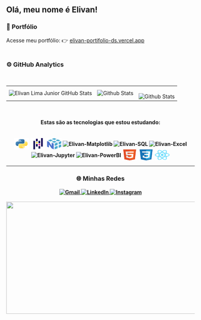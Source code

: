 ## Olá, meu nome é Elivan!


### 💼 Portfólio

Acesse meu portfólio:
👉 [elivan-portifolio-ds.vercel.app](https://elivan-portifolio-ds.vercel.app)
<br><br>
### ⚙️ GitHub Analytics
<br>
<table>
  <tr>
    <td>
        <img
          align="left"
          src="https://github-readme-stats.vercel.app/api?username=elivanlimajunior&show_icons=true&theme=tokyonight&include_all_commits=true&count_private=true&hide_border=false&rank_icon=github"
          alt="Elivan Lima Junior GitHub Stats"
        />
    </td>
    <td>
      <img
        align="left"
        src="https://github-readme-stats.vercel.app/api/top-langs/?username=elivanlimajunior&hide=html&layout=compact&theme=tokyonight"
        alt="Github Stats"
      />
    </td>
    <td>
      <br />
      <img
        align="left"
        src="https://github-readme-streak-stats.herokuapp.com/?user=elivanlimajunior&theme=tokyonight&hide_border=false"
        alt="Github Stats"
      />
    </td>
  </tr>
</table>
<br><br>
<div align="center"><b>Estas são as tecnologias que estou estudando:<b></div>
  <br>
<div align="center" style="display: inline_block"><br>
  <img align="center" alt="Elivan-Python" height="30" width="40" src="https://raw.githubusercontent.com/devicons/devicon/master/icons/python/python-original.svg">
  <img align="center" alt="Elivan-Pandas" height="30" width="40" src="https://raw.githubusercontent.com/devicons/devicon/master/icons/pandas/pandas-original.svg">
  <img align="center" alt="Elivan-NumPy" height="30" width="40" src="https://raw.githubusercontent.com/devicons/devicon/master/icons/numpy/numpy-original.svg">
  <img align="center" alt="Elivan-Matplotlib" height="30" width="40" src="https://upload.wikimedia.org/wikipedia/commons/8/84/Matplotlib_icon.svg">
  <img align="center" alt="Elivan-SQL" height="30" width="40" src="https://www.svgrepo.com/show/331760/sql-database-generic.svg">
  <img align="center" alt="Elivan-Excel" height="30" width="40" src="https://www.svgrepo.com/show/373589/excel.svg">
  <img align="center" alt="Elivan-Jupyter" height="30" width="40" src="https://upload.wikimedia.org/wikipedia/commons/3/38/Jupyter_logo.svg">
  <img align="center" alt="Elivan-PowerBI" height="30" width="40" src="https://upload.wikimedia.org/wikipedia/commons/c/cf/New_Power_BI_Logo.svg">
  <img align="center" alt="Elivan-HTML" height="30" width="40" src="https://raw.githubusercontent.com/devicons/devicon/master/icons/html5/html5-original.svg">
  <img align="center" alt="Elivan-CSS" height="30" width="40" src="https://raw.githubusercontent.com/devicons/devicon/master/icons/css3/css3-original.svg">
  <img align="center" alt="Elivan-React" height="30" width="40" src="https://raw.githubusercontent.com/devicons/devicon/master/icons/react/react-original.svg">
</div>


___    
<h3 align="center">🌐 Minhas Redes</h3>
<div align="center">
  <a href="mailto:elivanlimajunior@gmail.com" target="_blank">
    <img align="center" alt="Gmail" height="30" width="40" src="https://cdn.jsdelivr.net/gh/devicons/devicon/icons/google/google-original.svg">
  </a>
  <a href="https://www.linkedin.com/in/elivanjunior" target="_blank">
    <img align="center" alt="LinkedIn" height="30" width="40" src="https://cdn.jsdelivr.net/gh/devicons/devicon/icons/linkedin/linkedin-original.svg">
  </a>
  <a href="https://www.instagram.com/ei.elivan" target="_blank">
    <img align="center" alt="Instagram" height="30" width="40" src="https://upload.wikimedia.org/wikipedia/commons/a/a5/Instagram_icon.png">
  </a>
</div>
    <br>
<div align="center">
  <img height="300em" width="700px" src="https://i.pinimg.com/originals/9c/35/6c/9c356c9ded0c8d64958ca64d8473ebf1.gif">
</div>
<br>


